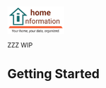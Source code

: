 <img src="../src/hi/static/img/hi-logo-w-tagline-197x96.png" alt="Home Information Logo" width="128">


ZZZ WIP

# Getting Started


